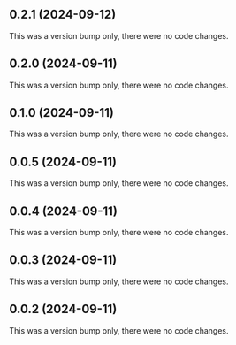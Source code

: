 ## 0.2.1 (2024-09-12)

This was a version bump only, there were no code changes.

## 0.2.0 (2024-09-11)

This was a version bump only, there were no code changes.

## 0.1.0 (2024-09-11)

This was a version bump only, there were no code changes.

## 0.0.5 (2024-09-11)

This was a version bump only, there were no code changes.

## 0.0.4 (2024-09-11)

This was a version bump only, there were no code changes.

## 0.0.3 (2024-09-11)

This was a version bump only, there were no code changes.

## 0.0.2 (2024-09-11)

This was a version bump only, there were no code changes.